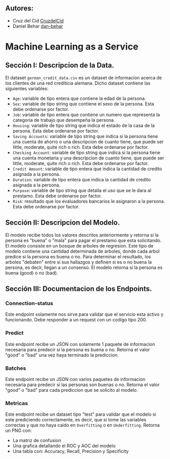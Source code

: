 ## Autores: 
- Cruz del Cid [CruzdelCid](https://github.com/CruzdelCid)
- Daniel Behar [dan-behar](https://github.com/dan-behar)

# Machine Learning as a Service

## Sección I: Descripcion de la Data.

El dataset `german_credit_data.csv` es un dataset de informacion acerca de los clientes de una red crediticia alemana.
Dicho dataset contiene las siguientes variables:
  * `Age`: variable de tipo entera que contiene la edad de la persona.
  * `Sex`: variable de tipo string que contiene el sexo de la persona. Esta debe ordenarse por factor.
  * `Job`: variable de tipo entera que contiene un numero que representa la categoria de trabajo que desempeña la                persona.
  * `Housing`: variable de tipo string que indica el estado de la casa de la persona. Esta debe ordenarse por factor.
  * `Saving Accounts`: variable de tipo string que indica si la persona tiene una cuenta de ahorro o una descripcion
           de cuanto tiene, que puede ser little, moderate, quite rich o rich. Esta debe ordenarse por factor.
  * `Checking Account`: variable de tipo string que indica si la persona tiene una cuenta monetaria y una descripcion
           de cuanto tiene, que puede ser little, moderate, quite rich o rich. Esta debe ordenarse por factor.
  * `Credit Amount`: variable de tipo entera que indica la cantidad de credito asignada a la persona.
  * `Duration`: variable de tipo entera que indica la cantidad de credito asignada a la persona.
  * `Purpose`: variable de tipo string que detalla el uso que se le dara al prestamo. Esta debe ordenarse por factor.
  * `Risk`: resultado que los evaluadores bancarios le asignaron a la persona. Esta debe ordenarse por factor.

## Sección II: Descripcion del Modelo.

El modelo recibe todos los valores descritos anteriormente y retorna si la persona es "buena" o "mala" para pagar el prestamo que esta solicitando. El modelo consiste en un bosque de arboles de regresion. Este tipo de modelo contiene una cantidad determinada de arboles, donde cada arbol predice si la persona es buena o no. Para determinar el resultado, los arboles "debaten" entre si sus hallazgos y definen si es o no buena la persona, es decir, llegan a un consenso. El modelo retorna si la persona es buena (good) o no (bad).
    
## Sección III: Documentacion de los Endpoints.

### Connection-status

Este endpoint solamente nos sirve para validar que el servicio esta activo y funcionando. Debe responder a un request con un codigo tipo 200.

### Predict

Este endpoint recibe un JSON con solamente 1 paquete de informacion necesaria para predecir si la persona es buena o no. Retorna el valor "good" o "bad" una vez haya terminado la prediccion.

### Batches

Este endpoint recibe un JSON con varios paquetes de informacion necesaria para predecir si las personas son buenas o no. Retorna el valor "good" o "bad" para cada prediccion que se solicito al modelo.

### Metricas

Este endpoint recibe un dataset tipo "test" para validar que el modelo si este prediciendo correctamente, es decir, que si tome las variables correctas y que no haya caido en `Overfitting` o en `Underfitting`. Retorna un PNG con:
  * La matriz de confusion
  * Una grafica detallando el ROC y AOC del modelo
  * Una tabla con: Accuracy, Recall, Precision y Specificity
